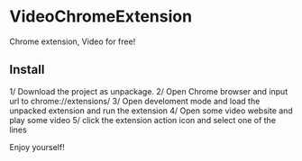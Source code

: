 # VideoChromeExtension
Chrome extension, Video for free!

## Install

1/ Download the project as unpackage.
2/ Open Chrome browser and input url to chrome://extensions/
3/ Open develoment mode and load the unpacked extension and run the extension
4/ Open some video website and play some video
5/ click the extension action icon and select one of the lines

Enjoy yourself!


